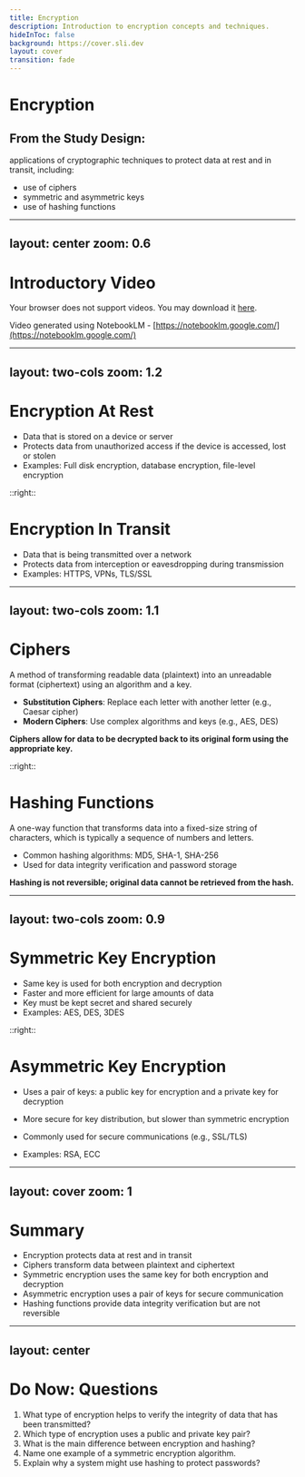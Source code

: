 ```yaml
---
title: Encryption
description: Introduction to encryption concepts and techniques.
hideInToc: false
background: https://cover.sli.dev
layout: cover
transition: fade
---
```


# Encryption

## From the Study Design:

applications of cryptographic techniques to protect data at rest and in transit, including:
- use of ciphers
- symmetric and asymmetric keys
- use of hashing functions

---
layout: center
zoom: 0.6
---

# Introductory Video

<SlidevVideo controls>
  <!-- Anything that can go in an HTML video element. -->
  <source src="/video/secrets.mp4" type="video/mp4" />
  
  <p>
    Your browser does not support videos. You may download it
    <a href="/video/secrets.mp4">here</a>.
  </p>
</SlidevVideo>

Video generated using NotebookLM - [https://notebooklm.google.com/](https://notebooklm.google.com/)

---
layout: two-cols
zoom: 1.2
---

# Encryption At Rest

- Data that is stored on a device or server
- Protects data from unauthorized access if the device is accessed, lost or stolen
- Examples: Full disk encryption, database encryption, file-level encryption

::right::

# Encryption In Transit

- Data that is being transmitted over a network
- Protects data from interception or eavesdropping during transmission
- Examples: HTTPS, VPNs, TLS/SSL

---
layout: two-cols
zoom: 1.1
---

# Ciphers

A method of transforming readable data (plaintext) into an unreadable format (ciphertext) using an algorithm and a key.

- **Substitution Ciphers**: Replace each letter with another letter (e.g., Caesar cipher)
- **Modern Ciphers**: Use complex algorithms and keys (e.g., AES, DES)

**Ciphers allow for data to be decrypted back to its original form using the appropriate key.**

::right::

# Hashing Functions

A one-way function that transforms data into a fixed-size string of characters, which is typically a sequence of numbers and letters.
- Common hashing algorithms: MD5, SHA-1, SHA-256
- Used for data integrity verification and password storage

**Hashing is not reversible; original data cannot be retrieved from the hash.**

---
layout: two-cols
zoom: 0.9
---

# Symmetric Key Encryption

- Same key is used for both encryption and decryption
- Faster and more efficient for large amounts of data
- Key must be kept secret and shared securely
- Examples: AES, DES, 3DES

::right::

# Asymmetric Key Encryption

- Uses a pair of keys: a public key for encryption and a private key for decryption
- More secure for key distribution, but slower than symmetric encryption
- Commonly used for secure communications (e.g., SSL/TLS)

- Examples: RSA, ECC

---
layout: cover
zoom: 1
---

# Summary
- Encryption protects data at rest and in transit
- Ciphers transform data between plaintext and ciphertext
- Symmetric encryption uses the same key for both encryption and decryption
- Asymmetric encryption uses a pair of keys for secure communication
- Hashing functions provide data integrity verification but are not reversible

---
layout: center
---

# Do Now: Questions

1. What type of encryption helps to verify the integrity of data that has been transmitted?
2. Which type of encryption uses a public and private key pair?
3. What is the main difference between encryption and hashing?
4. Name one example of a symmetric encryption algorithm.
5. Explain why a system might use hashing to protect passwords?
